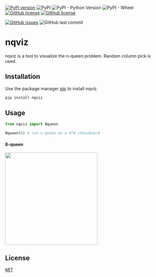 [![PyPI version](https://badge.fury.io/py/nqviz.svg)](https://badge.fury.io/py/nqviz)
![PyPI](https://img.shields.io/pypi/v/nqviz)
![PyPI - Python Version](https://img.shields.io/pypi/pyversions/nqviz)
![PyPI - Wheel](https://img.shields.io/pypi/wheel/nqviz)
[![GitHub license](https://img.shields.io/github/license/jhan15/nqviz)](https://github.com/jhan15/nqviz/blob/master/license.txt)
[![GitHub license](https://img.shields.io/github/license/jhan15/nqviz?color=9cf)](https://github.com/jhan15/nqviz/blob/master/license.txt)

[![GitHub issues](https://img.shields.io/github/issues/jhan15/nqviz)](https://github.com/jhan15/nqviz/issues)
![GitHub last commit](https://img.shields.io/github/last-commit/jhan15/nqviz?color=blue)

# nqviz 

nqviz is a tool to visualize the n-queen problem. Random column pick is used.

## Installation

Use the package manager [pip](https://pip.pypa.io/en/stable/) to install nqviz.

```bash
pip install nqviz
```

## Usage

```python
from nqviz import Nqueen

Nqueen(6) # run n-queen on a 6*6 chessboard
```

#### 6-queen

<img src="https://user-images.githubusercontent.com/62132206/120168297-0040cc80-c1ff-11eb-9a7a-de5e1568fc70.gif" width="300">

## License
[MIT](https://choosealicense.com/licenses/mit/)
